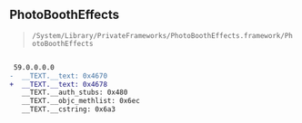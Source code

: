 ## PhotoBoothEffects

> `/System/Library/PrivateFrameworks/PhotoBoothEffects.framework/PhotoBoothEffects`

```diff

 59.0.0.0.0
-  __TEXT.__text: 0x4670
+  __TEXT.__text: 0x4678
   __TEXT.__auth_stubs: 0x480
   __TEXT.__objc_methlist: 0x6ec
   __TEXT.__cstring: 0x6a3

```
